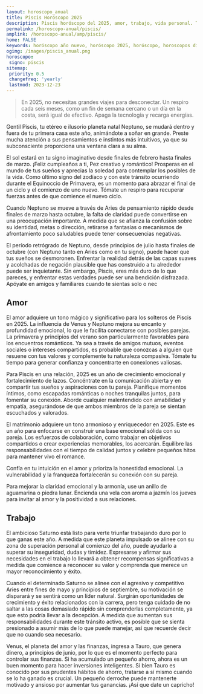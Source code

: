 ```yaml
---
layout: horoscopo_anual
title: Piscis Horóscopo 2025 
description: Piscis horóscopo del 2025, amor, trabajo, vida personal. Todas las predicciones para Piscis 2025 gratis. Disfruta este año nuevo.
permalink: /horoscopo-anual/piscis/
amplink: /horoscopo-anual/amp/piscis/
home: FALSE
keywords: horóscopo año nuevo, horóscopo 2025, horóscopo, horoscopos diarios gratis del dia de hoy, horóscopo diario gratis,horóscopo ano nuevo 2025, horóscopo esperanza gracia, horoscopo Piscis 2025, horoscop, horóscopos gratis, horoscopo Piscis, horoscopo Piscis 2025 gratis, Tarot, Astrologia, Zodíaco, Piscis, horoscopo gratis,tarot en femenino,videncia gratuita,horoscopos gratuitos,horóscopos, astrologia,videncia gratis
ogimg: /images/piscis_anual.png
horoscopo:
 signo: piscis
sitemap:
 priority: 0.5
 changefreq: 'yearly'
 lastmod: 2023-12-23
---
```





> En 2025, no necesitas grandes viajes para desconectar. Un respiro cada seis meses, como un fin de semana cercano o un día en la costa, será igual de efectivo. Apaga la tecnología y recarga energías.


Gentil Piscis, tu etéreo e ilusorio planeta natal Neptuno, se mudará dentro y fuera de tu primera casa este año, animándote a soñar en grande. Preste mucha atención a sus pensamientos e instintos más intuitivos, ya que su subconsciente proporciona una ventana clara a su alma.

El sol estará en tu signo imaginativo desde finales de febrero hasta finales de marzo. ¡Feliz cumpleaños a ti, Pez creativo y romántico! Prosperas en el mundo de tus sueños y aprecias la soledad para contemplar los posibles de la vida. Como último signo del zodíaco y con este tránsito ocurriendo durante el Equinoccio de Primavera, es un momento para abrazar el final de un ciclo y el comienzo de uno nuevo. Tómate un respiro para recuperar fuerzas antes de que comience el nuevo ciclo.

Cuando Neptuno se mueve a través de Aries de pensamiento rápido desde finales de marzo hasta octubre, la falta de claridad puede convertirse en una preocupación importante. A medida que se afianza la confusión sobre su identidad, metas o dirección, retirarse a fantasías o mecanismos de afrontamiento poco saludables puede tener consecuencias negativas.

El período retrógrado de Neptuno, desde principios de julio hasta finales de octubre (con Neptuno tanto en Aries como en tu signo), puede hacer que tus sueños se desmoronen. Enfrentar la realidad detrás de las capas suaves y acolchadas de negación plausible que has construido a tu alrededor puede ser inquietante. Sin embargo, Piscis, eres más duro de lo que pareces, y enfrentar estas verdades puede ser una bendición disfrazada. Apóyate en amigos y familiares cuando te sientas solo o nec

## Amor

El amor adquiere un tono mágico y significativo para los solteros de Piscis en 2025. La influencia de Venus y Neptuno mejora su encanto y profundidad emocional, lo que le facilita conectarse con posibles parejas. La primavera y principios del verano son particularmente favorables para los encuentros románticos. Ya sea a través de amigos mutuos, eventos sociales o intereses compartidos, es probable que conozcas a alguien que resuene con tus valores y complemente tu naturaleza compasiva. Tómate tu tiempo para generar confianza y concentrarte en conexiones valiosas.

Para Piscis en una relación, 2025 es un año de crecimiento emocional y fortalecimiento de lazos. Concéntrate en la comunicación abierta y en compartir tus sueños y aspiraciones con tu pareja. Planifique momentos íntimos, como escapadas románticas o noches tranquilas juntos, para fomentar su conexión. Aborde cualquier malentendido con amabilidad y empatía, asegurándose de que ambos miembros de la pareja se sientan escuchados y valorados.

El matrimonio adquiere un tono armonioso y enriquecedor en 2025. Este es un año para enfocarse en construir una base emocional sólida con su pareja. Los esfuerzos de colaboración, como trabajar en objetivos compartidos o crear experiencias memorables, los acercarán. Equilibre las responsabilidades con el tiempo de calidad juntos y celebre pequeños hitos para mantener vivo el romance.

Confía en tu intuición en el amor y prioriza la honestidad emocional. La vulnerabilidad y la franqueza fortalecerán su conexión con su pareja.

Para mejorar la claridad emocional y la armonía, use un anillo de aguamarina o piedra lunar. Encienda una vela con aroma a jazmín los jueves para invitar al amor y la positividad a sus relaciones.

## Trabajo

El ambicioso Saturno está listo para verte triunfar trabajando duro por lo que ganas este año. A medida que este planeta impulsado se alinee con su zona de superación personal al comienzo del año, puede ayudarlo a superar su inseguridad, dudas y timidez. Expresarse y afirmar sus necesidades en el trabajo lo llevará a obtener recompensas significativas a medida que comience a reconocer su valor y comprenda que merece un mayor reconocimiento y éxito.

Cuando el determinado Saturno se alinee con el agresivo y competitivo Aries entre fines de mayo y principios de septiembre, su motivación se disparará y se sentirá como un líder natural. Surgirán oportunidades de crecimiento y éxito relacionados con la carrera, pero tenga cuidado de no saltar a las cosas demasiado rápido sin comprenderlas completamente, ya que esto podría llevar a la decepción. A medida que aumentan sus responsabilidades durante este tránsito activo, es posible que se sienta presionado a asumir más de lo que puede manejar, así que recuerde decir que no cuando sea necesario.

Venus, el planeta del amor y las finanzas, ingresa a Tauro, que genera dinero, a principios de junio, por lo que es el momento perfecto para controlar sus finanzas. Si ha acumulado un pequeño ahorro, ahora es un buen momento para hacer inversiones inteligentes. Si bien Tauro es conocido por sus prudentes hábitos de ahorro, tratarse a sí mismo cuando se lo ha ganado es crucial. Un pequeño derroche puede mantenerte motivado y ansioso por aumentar tus ganancias. ¡Así que date un capricho!